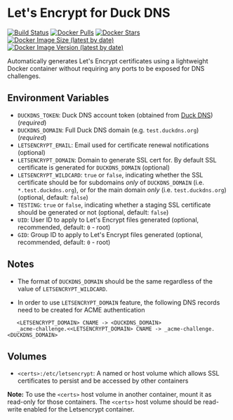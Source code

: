 # Let's Encrypt for Duck DNS

[![Build Status](https://github.com/maksimstojkovic/docker-letsencrypt/actions/workflows/docker-build.yml/badge.svg)](https://github.com/maksimstojkovic/docker-letsencrypt)
[![Docker Pulls](https://img.shields.io/docker/pulls/maksimstojkovic/letsencrypt)](https://hub.docker.com/r/maksimstojkovic/letsencrypt)
[![Docker Stars](https://img.shields.io/docker/stars/maksimstojkovic/letsencrypt)](https://hub.docker.com/r/maksimstojkovic/letsencrypt)
[![Docker Image Size (latest by date)](https://img.shields.io/docker/image-size/maksimstojkovic/letsencrypt)](https://hub.docker.com/r/maksimstojkovic/letsencrypt)
[![Docker Image Version (latest by date)](https://img.shields.io/docker/v/maksimstojkovic/letsencrypt)](https://hub.docker.com/r/maksimstojkovic/letsencrypt)

Automatically generates Let's Encrypt certificates using a lightweight Docker container without requiring any ports to be exposed for DNS challenges.

## Environment Variables

* `DUCKDNS_TOKEN`: Duck DNS account token (obtained from [Duck DNS](https://www.duckdns.org)) (*required*)
* `DUCKDNS_DOMAIN`: Full Duck DNS domain (e.g. `test.duckdns.org`) (*required*)
* `LETSENCRYPT_EMAIL`: Email used for certificate renewal notifications (optional)
* `LETSENCRYPT_DOMAIN`: Domain to generate SSL cert for. By default SSL certificate is generated for `DUCKDNS_DOMAIN` (optional)
* `LETSENCRYPT_WILDCARD`: `true` or `false`, indicating whether the SSL certificate should be for subdomains *only* of `DUCKDNS_DOMAIN` (i.e. `*.test.duckdns.org`), or for the main domain *only* (i.e. `test.duckdns.org`) (optional, default: `false`)
* `TESTING`: `true` or `false`, indicating whether a staging SSL certificate should be generated or not (optional, default: `false`)
* `UID`: User ID to apply to Let's Encrypt files generated (optional, recommended, default: `0` - root)
* `GID`: Group ID to apply to Let's Encrypt files generated (optional, recommended, default: `0` - root)

## Notes

* The format of `DUCKDNS_DOMAIN` should be the same regardless of the value of `LETSENCRYPT_WILDCARD`.

* In order to use `LETSENCRYPT_DOMAIN` feature, the following DNS records need to be created for ACME authentication
```
   <LETSENCRYPT_DOMAIN> CNAME -> <DUCKDNS_DOMAIN>
   _acme-challenge.<<LETSENCRYPT_DOMAIN> CNAME -> _acme-challenge.<DUCKDNS_DOMAIN>
```

## Volumes

* `<certs>:/etc/letsencrypt`: A named or host volume which allows SSL certificates to persist and be accessed by other containers

**Note:** To use the `<certs>` host volume in another container, mount it as read-only for those containers. The `<certs>` host volume should be read-write enabled for the Letsencrypt container.

